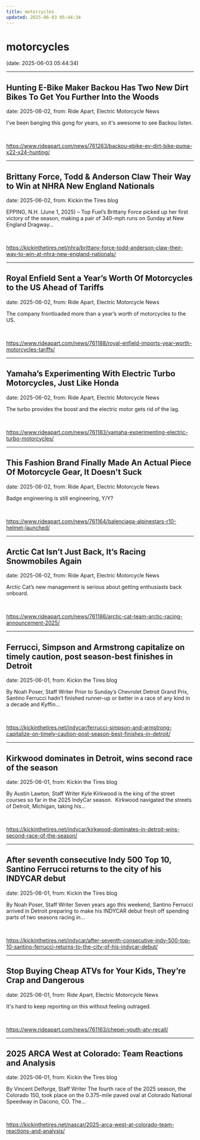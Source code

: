 ```yaml
---
title: motorcycles
updated: 2025-06-03 05:44:34
---
```


# motorcycles

(date: 2025-06-03 05:44:34)

---

## Hunting E-Bike Maker Backou Has Two New Dirt Bikes To Get You Further Into the Woods

date: 2025-06-02, from: Ride Apart, Electric Motorcycle News

I've been banging this gong for years, so it's awesome to see Backou listen. 

<br> 

<https://www.rideapart.com/news/761263/backou-ebike-ev-dirt-bike-puma-x22-x24-hunting/>

---

## Brittany Force, Todd & Anderson Claw Their Way to Win at NHRA New England Nationals

date: 2025-06-02, from: Kickin the Tires blog

EPPING, N.H. (June 1, 2025) – Top Fuel’s Brittany Force picked up her first victory of the season, making a pair of 340-mph runs on Sunday at New England Dragway&#8230;  

<br> 

<https://kickinthetires.net/nhra/brittany-force-todd-anderson-claw-their-way-to-win-at-nhra-new-england-nationals/>

---

## Royal Enfield Sent a Year’s Worth Of Motorcycles to the US Ahead of Tariffs

date: 2025-06-02, from: Ride Apart, Electric Motorcycle News

The company frontloaded more than a year’s worth of motorcycles to the US. 
 

<br> 

<https://www.rideapart.com/news/761188/royal-enfield-imports-year-worth-motorcycles-tariffs/>

---

## Yamaha’s Experimenting With Electric Turbo Motorcycles, Just Like Honda

date: 2025-06-02, from: Ride Apart, Electric Motorcycle News

The turbo provides the boost and the electric motor gets rid of the lag. 
 

<br> 

<https://www.rideapart.com/news/761183/yamaha-experimenting-electric-turbo-motorcycles/>

---

## This Fashion Brand Finally Made An Actual Piece Of Motorcycle Gear, It Doesn't Suck

date: 2025-06-02, from: Ride Apart, Electric Motorcycle News

Badge engineering is still engineering, Y/Y? 

<br> 

<https://www.rideapart.com/news/761164/balenciaga-alpinestars-r10-helmet-launched/>

---

## Arctic Cat Isn’t Just Back, It’s Racing Snowmobiles Again

date: 2025-06-02, from: Ride Apart, Electric Motorcycle News

Arctic Cat’s new management is serious about getting enthusiasts back onboard. 
 

<br> 

<https://www.rideapart.com/news/761186/arctic-cat-team-arctic-racing-announcement-2025/>

---

## Ferrucci, Simpson and Armstrong capitalize on timely caution, post season-best finishes in Detroit

date: 2025-06-01, from: Kickin the Tires blog

By Noah Poser, Staff Writer Prior to Sunday’s Chevrolet Detroit Grand Prix, Santino Ferrucci hadn’t finished runner-up or better in a race of any kind in a decade and Kyffin&#8230;  

<br> 

<https://kickinthetires.net/indycar/ferrucci-simpson-and-armstrong-capitalize-on-timely-caution-post-season-best-finishes-in-detroit/>

---

## Kirkwood dominates in Detroit, wins second race of the season

date: 2025-06-01, from: Kickin the Tires blog

By Austin Lawton, Staff Writer Kyle Kirkwood is the king of the street courses so far in the 2025 IndyCar season.&#160; Kirkwood navigated the streets of Detroit, Michigan, taking his&#8230;  

<br> 

<https://kickinthetires.net/indycar/kirkwood-dominates-in-detroit-wins-second-race-of-the-season/>

---

## After seventh consecutive Indy 500 Top 10, Santino Ferrucci returns to the city of his INDYCAR debut

date: 2025-06-01, from: Kickin the Tires blog

By Noah Poser, Staff Writer Seven years ago this weekend, Santino Ferrucci arrived in Detroit preparing to make his INDYCAR debut fresh off spending parts of two seasons racing in&#8230;  

<br> 

<https://kickinthetires.net/indycar/after-seventh-consecutive-indy-500-top-10-santino-ferrucci-returns-to-the-city-of-his-indycar-debut/>

---

## Stop Buying Cheap ATVs for Your Kids, They’re Crap and Dangerous

date: 2025-06-01, from: Ride Apart, Electric Motorcycle News

It's hard to keep reporting on this without feeling outraged. 

<br> 

<https://www.rideapart.com/news/761163/chepei-youth-atv-recall/>

---

## 2025 ARCA West at Colorado: Team Reactions and Analysis

date: 2025-06-01, from: Kickin the Tires blog

By Vincent Delforge, Staff Writer The fourth race of the 2025 season, the Colorado 150, took place on the 0.375-mile paved oval at Colorado National Speedway in Dacono, CO. The&#8230;  

<br> 

<https://kickinthetires.net/nascar/2025-arca-west-at-colorado-team-reactions-and-analysis/>

